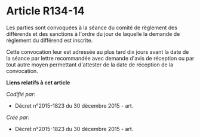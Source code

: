 # Article R134-14

Les parties sont convoquées à la séance du comité de règlement des différends et des sanctions à l'ordre du jour de laquelle
la demande de règlement du différend est inscrite.

Cette convocation leur est adressée au plus tard dix jours avant la date de la séance par lettre recommandée avec demande
d'avis de réception ou par tout autre moyen permettant d'attester de la date de réception de la convocation.

**Liens relatifs à cet article**

_Codifié par_:

  - Décret n°2015-1823 du 30 décembre 2015 - art.

_Créé par_:

  - Décret n°2015-1823 du 30 décembre 2015 - art.
